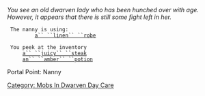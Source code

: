 *You see an old dwarven lady who has been hunched over with age.
However, it appears that there is still some fight left in her.*  

` The nanny is using:`  
`   `<worn about body>`      `[`a`` ``linen`` ``robe`](Linen_Robe.md "wikilink")

` You peek at the inventory`  
`     `[`a`` ``juicy`` ``steak`](Juicy_Steak.md "wikilink")  
`     `[`an`` ``amber`` ``potion`](Amber_Potion.md "wikilink")

Portal Point: Nanny

[Category: Mobs In Dwarven Day
Care](Category:_Mobs_In_Dwarven_Day_Care "wikilink")
